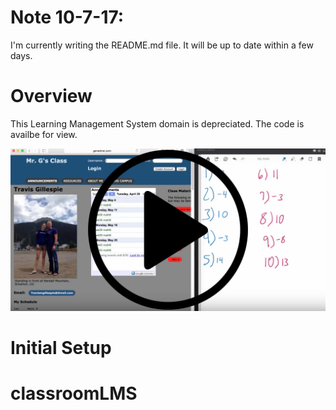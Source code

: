 # Note 10-7-17:
I'm currently writing the README.md file. It will be up to date within a few days.

# Overview
This Learning Management System domain is depreciated. The code is availbe for view.

[![LMS png](./assets/genednet.png?raw=true "Google Sheets")](https://youtu.be/kw1hZc_Otgc)

# Initial Setup
# classroomLMS
